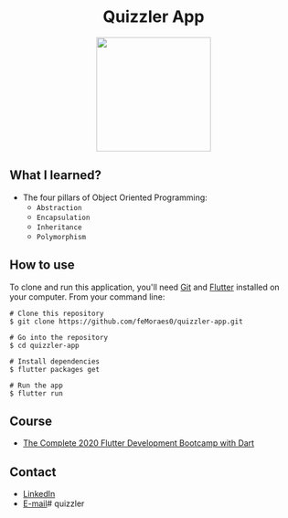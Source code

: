 <h1 align="center">Quizzler App</h1>

<p align="center">
    <img width="200" src="https://github.com/londonappbrewery/Images/blob/master/quizzler-demo.gif">
</p>

## What I learned?
 - The four pillars of Object Oriented Programming:
    - `Abstraction`
    - `Encapsulation`
    - `Inheritance`
    - `Polymorphism`

## How to use

To clone and run this application, you'll need [Git](https://git-scm.com/downloads) and [Flutter](https://flutter.dev/docs/get-started/install) installed on your computer. From your command line:

```
# Clone this repository
$ git clone https://github.com/feMoraes0/quizzler-app.git

# Go into the repository
$ cd quizzler-app

# Install dependencies
$ flutter packages get

# Run the app
$ flutter run
```

## Course
 - [The Complete 2020 Flutter Development Bootcamp with Dart](https://www.udemy.com/course/flutter-bootcamp-with-dart/)

## Contact
  - <a target="_blank" href="https://www.linkedin.com/in/fernando-moraes-48a26916a/">LinkedIn</a>
  - <a target="_blank" href="mailto:fernandomoraes.lopes@gmail.com">E-mail</a>#   q u i z z l e r  
 